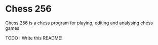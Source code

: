 # Chess 256
Chess 256 is a chess program for playing, editing and analysing chess games.

TODO : Write this README!
